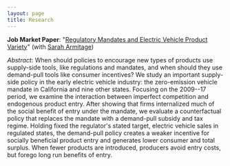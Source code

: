 ```yaml
---
layout: page
title: Research
---
```


**Job Market Paper**: "[Regulatory Mandates and Electric Vehicle Product Variety](https://www.frankpinter.com/Pinter_JMP.pdf)" (with [Sarah Armitage](https://scholar.harvard.edu/sarmitage))

*Abstract*: When should policies to encourage new types of products use supply-side tools, like regulations and mandates, and when should they use demand-pull tools like consumer incentives? We study an important supply-side policy in the early electric vehicle industry: the zero-emission vehicle mandate in California and nine other states. Focusing on the 2009--17 period, we examine the interaction between imperfect competition and endogenous product entry. After showing that firms internalized much of the social benefit of entry under the mandate, we evaluate a counterfactual policy that replaces the mandate with a demand-pull subsidy and tax regime. Holding fixed the regulator's stated target, electric vehicle sales in regulated states, the demand-pull policy creates a weaker incentive for socially beneficial product entry and generates lower consumer and total surplus. When fewer products are introduced, producers avoid entry costs, but forego long run benefits of entry.
